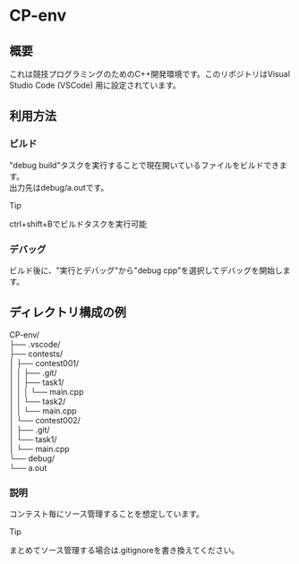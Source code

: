 # CP-env

## 概要
これは競技プログラミングのためのC++開発環境です。このリポジトリはVisual Studio Code (VSCode) 用に設定されています。

## 利用方法
### ビルド
"debug build"タスクを実行することで現在開いているファイルをビルドできます。  
出力先はdebug/a.outです。
> [!TIP]
> ctrl+shift+Bでビルドタスクを実行可能

### デバッグ
ビルド後に、"実行とデバッグ"から"debug cpp"を選択してデバッグを開始します。

## ディレクトリ構成の例
CP-env/  
├── .vscode/  
├── contests/  
│   ├── contest001/  
│   │   ├── .git/  
│   │   ├── task1/  
│   │   │   └── main.cpp  
│   │   └── task2/  
│   │       └── main.cpp  
│   └── contest002/  
│       ├── .git/  
│       └── task1/  
│           └── main.cpp  
└── debug/  
    └── a.out  

### 説明
コンテスト毎にソース管理することを想定しています。  

> [!TIP]
> まとめてソース管理する場合は.gitignoreを書き換えてください。
